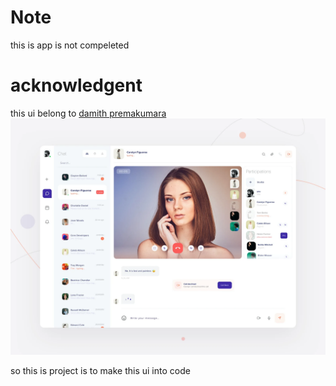 # Note 
this is app is not compeleted
# acknowledgent 
this ui belong to [damith premakumara
](https://dribbble.com/shots/10007578-Video-conferencing-with-real-time-messaging)
<img src="./public/inspira.webp">

so this is project is to make this ui into code 

